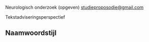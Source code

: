 
Neurologisch onderzoek (opgeven)
studieproposodie@gmail.com


Tekstadviseringsperspectief
## Naamwoordstijl


